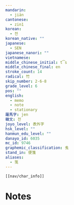 ```yaml
---
mandarin:
  - jiān
cantonese:
  - zin1
korean:
  - 전
korean_native: ""
japanese:
  - SEN
japanese_nanori: ""
vietnamese:
middle_chinese_initial: t͡s
middle_chinese_final: en
stroke_count: 14
radical: 竹
skip_number: 2-6-8
grade_level: 6
pos: ""
english:
  - memo
  - note
  - stationary
羅馬字: jen
韓文: 전
joyo_level: 表外字
hsk_level: ""
hanmun_edu_level: ""
danayo_id: 6035
mc_id: 9746
graphemic_classification: 㦮
stand_in: 便箋
aliases:
  - 笺
---
```

```meta-bind-embed
[[nav/char_info]]
```

# Notes
